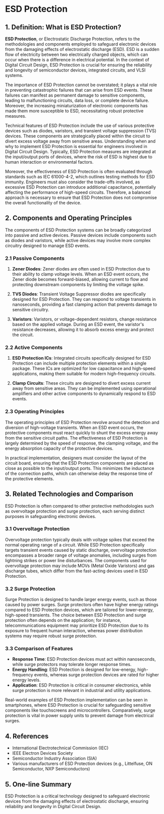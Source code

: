 # ESD Protection

## 1. Definition: What is **ESD Protection**?
**ESD Protection**, or Electrostatic Discharge Protection, refers to the methodologies and components employed to safeguard electronic devices from the damaging effects of electrostatic discharge (ESD). ESD is a sudden flow of electricity between two electrically charged objects, which can occur when there is a difference in electrical potential. In the context of Digital Circuit Design, ESD Protection is crucial for ensuring the reliability and longevity of semiconductor devices, integrated circuits, and VLSI systems.

The importance of ESD Protection cannot be overstated; it plays a vital role in preventing catastrophic failures that can arise from ESD events. These failures can manifest as permanent damage to sensitive components, leading to malfunctioning circuits, data loss, or complete device failure. Moreover, the increasing miniaturization of electronic components has made them more susceptible to ESD, necessitating robust protective measures.

Technical features of ESD Protection include the use of various protective devices such as diodes, varistors, and transient voltage suppression (TVS) devices. These components are strategically placed within the circuit to divert excess voltage away from sensitive areas. Understanding when and why to implement ESD Protection is essential for engineers involved in Digital Circuit Design. Typically, ESD Protection measures are integrated at the input/output ports of devices, where the risk of ESD is highest due to human interaction or environmental factors.

Moreover, the effectiveness of ESD Protection is often evaluated through standards such as IEC 61000-4-2, which outlines testing methods for ESD immunity. Engineers must also consider the trade-offs involved, as excessive ESD Protection can introduce additional capacitance, potentially affecting the performance of high-speed circuits. Therefore, a balanced approach is necessary to ensure that ESD Protection does not compromise the overall functionality of the device.

## 2. Components and Operating Principles
The components of ESD Protection systems can be broadly categorized into passive and active devices. Passive devices include components such as diodes and varistors, while active devices may involve more complex circuitry designed to manage ESD events.

### 2.1 Passive Components
1. **Zener Diodes**: Zener diodes are often used in ESD Protection due to their ability to clamp voltage levels. When an ESD event occurs, the Zener diode becomes forward-biased, allowing current to flow and protecting downstream components by limiting the voltage spike.
   
2. **TVS Diodes**: Transient Voltage Suppressor diodes are specifically designed for ESD Protection. They can respond to voltage transients in nanoseconds, providing a fast clamping action that prevents damage to sensitive circuitry.

3. **Varistors**: Varistors, or voltage-dependent resistors, change resistance based on the applied voltage. During an ESD event, the varistor's resistance decreases, allowing it to absorb excess energy and protect the circuit.

### 2.2 Active Components
1. **ESD Protection ICs**: Integrated circuits specifically designed for ESD Protection can include multiple protection elements within a single package. These ICs are optimized for low capacitance and high-speed applications, making them suitable for modern high-frequency circuits.

2. **Clamp Circuits**: These circuits are designed to divert excess current away from sensitive areas. They can be implemented using operational amplifiers and other active components to dynamically respond to ESD events.

### 2.3 Operating Principles
The operating principles of ESD Protection revolve around the detection and diversion of high-voltage transients. When an ESD event occurs, the protective components must react quickly to shunt the excess energy away from the sensitive circuit paths. The effectiveness of ESD Protection is largely determined by the speed of response, the clamping voltage, and the energy absorption capacity of the protective devices.

In practical implementation, designers must consider the layout of the circuit board, ensuring that the ESD Protection components are placed as close as possible to the input/output ports. This minimizes the inductance of the connection paths, which can otherwise delay the response time of the protective elements.

## 3. Related Technologies and Comparison
ESD Protection is often compared to other protective methodologies such as overvoltage protection and surge protection, each serving distinct purposes in safeguarding electronic devices.

### 3.1 Overvoltage Protection
Overvoltage protection typically deals with voltage spikes that exceed the normal operating range of a circuit. While ESD Protection specifically targets transient events caused by static discharge, overvoltage protection encompasses a broader range of voltage anomalies, including surges from lightning strikes or power line disturbances. The components used for overvoltage protection may include MOVs (Metal Oxide Varistors) and gas discharge tubes, which differ from the fast-acting devices used in ESD Protection.

### 3.2 Surge Protection
Surge Protection is designed to handle larger energy events, such as those caused by power surges. Surge protectors often have higher energy ratings compared to ESD Protection devices, which are tailored for lower-energy, high-speed transients. The choice between ESD Protection and surge protection often depends on the application; for instance, telecommunications equipment may prioritize ESD Protection due to its exposure to frequent human interaction, whereas power distribution systems may require robust surge protection.

### 3.3 Comparison of Features
- **Response Time**: ESD Protection devices must act within nanoseconds, while surge protectors may tolerate longer response times.
- **Energy Handling**: ESD Protection is designed for low-energy, high-frequency events, whereas surge protection devices are rated for higher energy levels.
- **Application**: ESD Protection is critical in consumer electronics, while surge protection is more relevant in industrial and utility applications.

Real-world examples of ESD Protection implementation can be seen in smartphones, where ESD Protection is crucial for safeguarding sensitive components like touchscreens and microcontrollers. Comparatively, surge protection is vital in power supply units to prevent damage from electrical surges.

## 4. References
- International Electrotechnical Commission (IEC)
- IEEE Electron Devices Society
- Semiconductor Industry Association (SIA)
- Various manufacturers of ESD Protection devices (e.g., Littelfuse, ON Semiconductor, NXP Semiconductors)

## 5. One-line Summary
ESD Protection is a critical technology designed to safeguard electronic devices from the damaging effects of electrostatic discharge, ensuring reliability and longevity in Digital Circuit Design.
